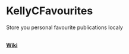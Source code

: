 # KellyCFavourites
Store you personal favourite publications localy

<br>
<b><a href="//github.com/NC22/KellyCFavorites/wiki">Wiki</a></b>
<br>
<br>
<br>